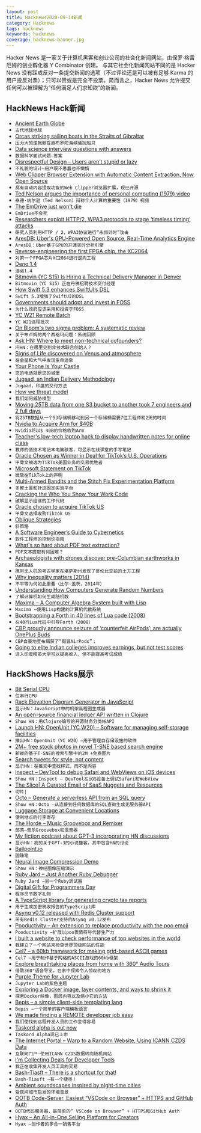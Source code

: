 ```yaml
---
layout: post
title: Hacknews2020-09-14新闻
category: Hacknews
tags: hacknews
keywords: hacknews
coverage: hacknews-banner.jpg
---
```


Hacker News 是一家关于计算机黑客和创业公司的社会化新闻网站，由保罗·格雷厄姆的创业孵化器 Y Combinator 创建。
与其它社会化新闻网站不同的是 Hacker News 没有踩或反对一条提交新闻的选项（不过评论还是可以被有足够 Karma 的用户投反对票）；只可以赞或是完全不投票。简而言之，Hacker News 允许提交任何可以被理解为“任何满足人们求知欲”的新闻。

## HackNews Hack新闻


- [Ancient Earth Globe](https://dinosaurpictures.org/ancient-earth#240)
- `古代地球地球`
- [Orcas striking sailing boats in the Straits of Gibraltar](https://www.theguardian.com/environment/2020/sep/13/the-tale-of-the-killer-whales)
- `压力大的逆戟鲸在直布罗陀海峡骚扰船只`
- [Data science interview questions with answers](https://github.com/alexeygrigorev/data-science-interviews)
- `数据科学面试问题–答案`
- [Disrespectful Design – Users aren’t stupid or lazy](https://somehowmanage.com/2020/09/13/disrespectful-design-users-arent-stupid-or-lazy/)
- `不礼貌的设计–用户既不愚蠢也不懒惰`
- [Web Clipper Browser Extension with Automatic Content Extraction, Now Open Source](https://github.com/jhlyeung/rumin-web-clipper)
- `具有自动内容提取功能的Web Clipper浏览器扩展，现已开源`
- [Ted Nelson argues the importance of personal computing (1979) video](https://www.youtube.com/watch?v=RVU62CQTXFI)
- `泰德·纳尔逊（Ted Nelson）辩称个人计算的重要性（1979）视频`
- [The EmDrive just won't die](https://www.popularmechanics.com/space/rockets/a33917439/emdrive-wont-die/)
- `EmDrive不会死`
- [Researchers exploit HTTP/2, WPA3 protocols to stage ‘timeless timing’ attacks](https://portswigger.net/daily-swig/researchers-exploit-http-2-wpa3-protocols-to-stage-highly-efficient-timeless-timing-attacks)
- `研究人员利用HTTP / 2，WPA3协议进行“永恒计时”攻击`
- [AresDB: Uber's GPU-Powered Open Source, Real-Time Analytics Engine](https://ubere.ng/2HzMPVK)
- `AresDB：Uber基于GPU的开源实时分析引擎`
- [Reverse-engineering the first FPGA chip, the XC2064](http://www.righto.com/2020/09/reverse-engineering-first-fpga-chip.html)
- `对第一个FPGA芯片XC2064进行逆向工程`
- [Deno 1.4](https://deno.land/posts/v1.4)
- `迪诺1.4`
- [Bitmovin (YC S15) Is Hiring a Technical Delivery Manager in Denver](https://bitmovin.com/careers-legacy/4826958002/?gh_jid=4826958002)
- `Bitmovin（YC S15）正在丹佛招聘技术交付经理`
- [How Swift 5.3 enhances SwiftUI’s DSL](https://www.swiftbysundell.com/articles/how-swift-5-3-enhances-swiftui-dsl/)
- `Swift 5.3增强了SwiftUI的DSL`
- [Governments should adopt and invest in FOSS](http://jamesmcm.github.io/blog/2020/09/12/foss-government/#en)
- `为什么政府应该采用和投资于FOSS`
- [YC W21 Remote Batch](https://blog.ycombinator.com/yc-w21-remote-batch/)
- `YC W21远程批次`
- [On Bloom's two sigma problem: A systematic review](https://nintil.com/bloom-sigma/)
- `关于布卢姆的两个西格玛问题：系统回顾`
- [Ask HN: Where to meet non-technical cofounders?](item?id=24459155)
- `问HN：在哪里见到非技术联合创始人？`
- [Signs of Life discovered on Venus and atmosphere](https://twitter.com/brianroemmele/status/1304984620304232448)
- `在金星和大气中发现生命迹象`
- [Your Phone Is Your Castle](https://puri.sm/posts/your-phone-is-your-castle/)
- `您的电话就是您的城堡`
- [Jugaad, an Indian Delivery Methodology](https://blog.georgovassilis.com/2020/09/13/draft-jugaad-takes-agile-to-the-extreme/)
- `Jugaad，印度的交付方法`
- [How we threat model](https://github.blog/2020-09-02-how-we-threat-model/)
- `我们如何威胁模型`
- [Moving 25TB data from one S3 bucket to another took 7 engineers and 2 full days](https://www.reddit.com/r/aws/comments/irkshm/moving_25tb_data_from_one_s3_bucket_to_another/)
- `将25TB数据从一个S3存储桶移动到另一个存储桶需要7位工程师和2天的时间`
- [Nvidia to Acquire Arm for $40B](https://nvidianews.nvidia.com/news/nvidia-to-acquire-arm-for-40-billion-creating-worlds-premier-computing-company-for-the-age-of-ai)
- `Nvidia将以$ 40B的价格收购Arm`
- [Teacher's low-tech laptop hack to display handwritten notes for online class](https://mothership.sg/2020/09/cd-zoom-hack-camera-teacher/)
- `教师的低技术笔记本电脑骇客，可显示在线课堂的手写笔记`
- [Oracle Chosen as Winner in Deal for TikTok’s U.S. Operations](https://www.wsj.com/articles/microsoft-drops-out-of-bidding-for-tiktoks-u-s-operations-11600039821)
- `甲骨文被选为TikTok美国业务的交易优胜者`
- [Microsoft Statement on TikTok](https://blogs.microsoft.com/blog/2020/09/13/microsoft-statement-on-tiktok/)
- `微软在TikTok上的声明`
- [Multi-Armed Bandits and the Stitch Fix Experimentation Platform](https://multithreaded.stitchfix.com/blog/2020/08/05/bandits/)
- `多臂土匪和针迹固定实验平台`
- [Cracking the Who You Show Your Work Code](https://leveragethoughts.substack.com/p/cracking-the-who-you-show-your-work)
- `破解显示给谁的工作代码`
- [Oracle chosen to acquire TikTok US](https://twitter.com/jolingkent/status/1305290263632343040)
- `甲骨文选择收购TikTok US`
- [Oblique Strategies](https://en.wikipedia.org/wiki/Oblique_Strategies)
- `斜策略`
- [A Software Engineer’s Guide to Cybernetics](https://medium.com/@bellmar/a-software-engineers-guide-to-cybernetics-d57c7def1453)
- `软件工程师的控制论指南`
- [What's so hard about PDF text extraction?](https://filingdb.com/b/pdf-text-extraction)
- `PDF文本提取有何困难？`
- [Archaeologists with drones discover pre-Columbian earthworks in Kansas](https://arstechnica.com/science/2020/09/archaeologists-with-drones-discover-pre-columbian-earthworks-in-kansas/)
- `携带无人机的考古学家在堪萨斯州发现了哥伦比亚前的土方工程`
- [Why inequality matters (2014)](https://www.gatesnotes.com/books/why-inequality-matters-capital-in-21st-century-review)
- `不平等为何如此重要（比尔·盖茨，2014年）`
- [Understanding How Computers Generate Random Numbers](https://digitalbunker.dev/2020/09/08/how-do-computers-generate-random-numbers/)
- `了解计算机如何生成随机数`
- [Maxima – A Computer Algebra System built with Lisp](http://maxima.sourceforge.net/)
- `Maxima –使用Lisp构建的计算机代数系统`
- [Bootstrapping a Forth in 40 lines of Lua code (2008)](http://angg.twu.net/miniforth-article.html)
- `在40行Lua代码中引导Forth（2008）`
- [CBP proudly announce seizure of ‘counterfeit AirPods’; are actually OnePlus Buds](https://www.theverge.com/2020/9/13/21435637/us-cbp-counterfeit-airpods-oneplus-buds-mixup)
- `CBP自豪地宣布缉获了“假冒AirPods”；`
- [Going to elite Indian colleges improves earnings, but not test scores](https://www.economist.com/graphic-detail/2020/09/09/going-to-elite-indian-colleges-improves-earnings-but-not-test-scores)
- `进入印度精英大学可以提高收入，但不能提高考试成绩`


## HackShows Hacks展示

- [ Bit Serial CPU](https://github.com/howerj/bit-serial)
- `位串行CPU`
- [ Rack Elevation Diagram Generator in JavaScript](https://wjholden.com/rack)
- `显示HN：JavaScript中的机架高程图生成器`
- [ An open-source financial ledger API written in Clojure](https://github.com/decimals/sequence)
- `Show HN：用Clojure编写的开源财务分类帐API`
- [Launch HN: OpenUnit (YC W20) – Software for managing self-storage facilities](item?id=24433031)
- `推出HN：OpenUnit（YC W20）–用于管理自存储设施的软件`
- [ 2M+ free stock photos in novel T-SNE based search engine](https://zoomstock.com)
- `新颖的基于T-SNE的搜索引擎中的2M +免费图片`
- [ Search tweets for style, not content](https://same.energy)
- `显示HN：在推文中查找样式，而不是内容`
- [ Inspect – DevTool to debug Safari and WebViews on iOS devices](https://inspect.dev/)
- `Show HN：Inspect – DevTool在iOS设备上调试Safari和WebView`
- [ The Slice| A Curated Email of SaaS Nuggets and Resources](https://theslice.co/)
- `切片|`
- [ Octo – Generate a serverless API from an SQL query](https://octoproject.github.io/octo-cli/)
- `Show HN：Octo –从连接到任何数据库的SQL查询生成无服务器API`
- [ Luggage Storage at Convenient Locations](https://bagsaway.com/)
- `便利地点的行李寄存`
- [ The Horde – Music Groovebox and Remixer](http://github.com/raver1975/horde)
- `部落–音乐Groovebox和混音器`
- [ My fiction podcast about GPT-3 incorporating HN discussions](https://programaudioseries.com/14-more-parrot-than-predator/)
- `显示HN：我的关于GPT-3的小说播客，其中包含HN的讨论`
- [ Ballpoint.io](https://ballpoint.io/files/examples/gopher)
- `圆珠笔`
- [ Neural Image Compression Demo](https://colab.research.google.com/github/Justin-Tan/high-fidelity-generative-compression/blob/master/assets/HiFIC_torch_colab_demo.ipynb)
- `Show HN：神经图像压缩演示`
- [ Ruby Jard – Just Another Ruby Debugger](https://rubyjard.org/)
- `Ruby Jard –另一个Ruby调试器`
- [ Digital Gift for Programmers Day](https://hacker.gifts/products/space-invaders)
- `程序员节数字礼物`
- [ A TypeScript library for generating crypto tax reports](https://github.com/CryptoTaxTools/crypto-tax-report)
- `用于生成加密税收报告的TypeScript库`
- [ Asynq v0.12 released with Redis Cluster support](https://github.com/hibiken/asynq/wiki/Redis-Cluster)
- `带有Redis Cluster支持的Asynq v0.12发布`
- [ Pooductivity – An extension to replace productivity with the poo emoji](https://github.com/obviyus/pooductivity)
- `Pooductivity –扩展以poo表情符号代替生产力`
- [ I built a website to check performance of top websites in the world](https://simpleops.io/websites)
- `我建立了一个网站来检查世界顶级网站的性能`
- [ Cel7 – a 60kb framework for making grid-based ASCII games](https://rxi.itch.io/cel7)
- `Cel7 –用于制作基于网格的ASCII游戏的60kb框架`
- [ Explore breathtaking places from home with 360° Audio Tours](https://online.srprsm.com/audio)
- `借助360°语音导览，在家中探索令人惊叹的地方`
- [ Purple Theme for Jupyter Lab](https://github.com/shahinrostami/theme-purple-please)
- `Jupyter Lab的紫色主题`
- [ Exploring a Docker image, layer contents, and ways to shrink it](https://github.com/wagoodman/dive)
- `探索Docker映像，图层内容以及缩小它的方法`
- [ Bepis – a simple client-side templating lang](https://github.com/dosyago/bepis.git.git)
- `Bepis –一个简单的客户端模板语言`
- [ We made finding a REMOTE developer job easy](https://join.remotemore.com/hackernews)
- `我们使找到远程开发人员的工作变得容易`
- [ Taskord alpha is out now](https://taskord.com)
- `Taskord Alpha现已上市`
- [ The Internet Portal – Warp to a Random Website, Using ICANN CZDS Data](https://theinternetportal.net/)
- `互联网门户–使用ICANN CZDS数据转向随机网站`
- [ I'm Collecting Deals for Developer Tools](https://www.hackerpromos.com/)
- `我正在收集开发人员工具的交易`
- [ Bash-Tiasft – There is a shortcut for that!](https://github.com/glumia/bash-tiasft)
- `Bash-Tiasft –有一个捷径！`
- [ Ambient soundscapes inspired by night-time cities](https://wanderthenight.com/)
- `受夜间城市启发的环境音景`
- [ OOTB Code-Server, Easiest “VSCode on Browser” + HTTPS and GitHub Auth](https://github.com/nullpo-head/Out-of-the-Box-CodeServer)
- `OOTB代码服务器，最简单的“ VSCode on Browser” + HTTPS和GitHub Auth`
- [ Hyax – An All-in-One Selling Platform for Creators](https://hyax.com/)
- `Hyax –创作者的多合一销售平台`

